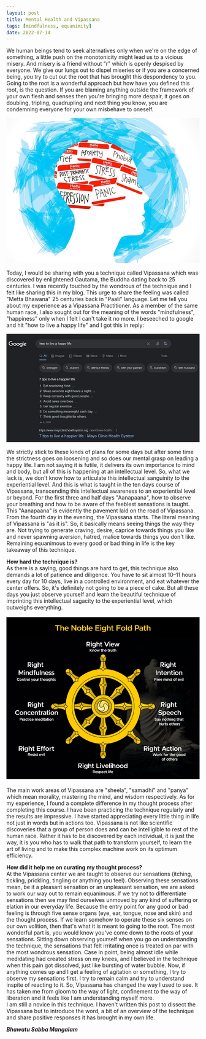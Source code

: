 ```yaml
---
layout: post
title: Mental Health and Vipassana
tags: [mindfulness, equanimity]
date: 2022-07-14
---
```

We human beings tend to seek alternatives only when we're on the edge of something, a little push on the monotonicity might lead us to a vicious misery. And misery is a friend without "r" which is openly despised by everyone. We give our lungs out to dispel miseries or if you are a concerned being, you try to cut out the root that has brought this despondency to you. Going to the root is a wonderful approach but how have you defined this root, is the question. If you are blaming anything outside the framework of your own flesh and senses then you're bringing more despair, it goes on doubling, tripling, quadrupling and next thing you know, you are condemning everyone for your own misbehave to oneself.

![vipassana_1](/assets/img/vipassana_1.jpg)

Today, I would be sharing with you a technique called Vipassana which was discovered by enlightened Gautama, the Buddha dating back to 25 centuries. I was recently touched by the wondrous of the technique and I felt like sharing this in my blog. This urge to share the feeling was called "Metta Bhawana" 25 centuries back in "Paali" language. Let me tell you about my experience as a Vipassana Practitioner.
As a member of the same human race, I also sought out for the meaning of the words "mindfulness", "happiness" only when I felt I can't take it no more. I beseeched to google and hit "how to live a happy life" and I got this in reply:

![vipassana_2](/assets/img/vipassana_2.png)


We strictly stick to these kinds of plans for some days but after some time the strictness goes on loosening and so does our mental grasp on leading a happy life. I am not saying it is futile, it delivers its own importance to mind and body, but all of this is happening at an intellectual level. So, what we lack is, we don't know how to articulate this intellectual sanguinity to the experiential level. And this is what is taught in the ten days course of Vipassana, transcending this intellectual awareness to an experiential level or beyond. For the first three and half days "Aanapaana", how to observe your breathing and how to be aware of the feeblest sensations is taught. This "Aanapaana" is evidently the pavement laid on the road of Vipassana.
From the fourth day in the evening, the Vipassana starts. The literal meaning of Vipassana is "as it is". So, it basically means seeing things the way they are. Not trying to generate craving, desire, caprice towards things you like and never spawning aversion, hatred, malice towards things you don't like. Remaining equanimous to every good or bad thing in life is the key takeaway of this technique.<br>

**How hard the technique is?**<br>
As there is a saying, good things are hard to get, this technique also demands a lot of patience and diligence. You have to sit almost 10–11 hours every day for 10 days, live in a controlled environment, and eat whatever the center offers. So, it's definitely not going to be a piece of cake. But all these days you just observe yourself and learn the beautiful technique of imprinting this intellectual sagacity to the experiential level, which outweighs everything.<br><br>
![vipassana_3](/assets/img/vipassana_3.jpg)<br><br>
The main work areas of Vipassana are "sheela", "samadhi" and "panya" which mean morality, mastering the mind, and wisdom respectively. As for my experience, I found a complete difference in my thought process after completing this course. I have been practicing the technique regularly and the results are impressive. I have started appreciating every little thing in life not just in words but in actions too. Vipassana is not like scientific discoveries that a group of person does and can be intelligible to rest of the human race. Rather it has to be discovered by each individual, it is just the way, it is you who has to walk that path to transform yourself, to learn the art of living and to make this complex machine work on its optimum efficiency.<br>

**How did it help me on curating my thought process?**
<br>
At the Vipassana center we are taught to observe our sensations (itching, tickling, prickling, tingling or anything you feel). Observing these sensations mean, be it a pleasant sensation or an unpleasant sensation, we are asked to work our way out to remain equanimous. If we try not to differentiate sensations then we may find ourselves unmoved by any kind of suffering or elation in our everyday life. Because the entry point for any good or bad feeling is through five sense organs (eye, ear, tongue, nose and skin) and the thought process. If we learn somehow to operate these six senses on our own volition, then that's what it is meant to going to the root. The most wonderful part is, you would know you've come down to the roots of your sensations. Sitting down observing yourself when you go on understanding the technique, the sensations that felt irritating once is treated on par with the most wondrous sensation. Case in point, being almost idle while medidating had created stress on my knees, and I believed in the technique when this pain got dissolved, just like bursting of water bubble. Now, if anything comes up and I get a feeling of agitation or something, I try to observe my sensations first. I try to remain calm and try to understand inspite of reacting to it. So, Vipassana has changed the way I used to see. It has taken me from gloom to the way of light, confinement to the way of liberation and it feels like I am understanding myself more. <br>
I am still a novice in this technique. I haven't written this post to dissect the Vipassana but to introduce the word, a bit of an overview of the technique and share positive responses it has brought in my own life.<br>

***Bhawatu Sabba Mangalam***